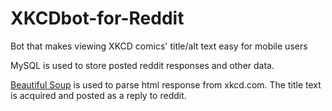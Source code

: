 # XKCDbot-for-Reddit
Bot that makes viewing XKCD comics' title/alt text easy for mobile users

MySQL is used to store posted reddit responses and other data.

[Beautiful Soup](https://www.crummy.com/software/BeautifulSoup/bs4/doc/) is used to parse html response from xkcd.com. The title text is acquired and posted as a reply to reddit.